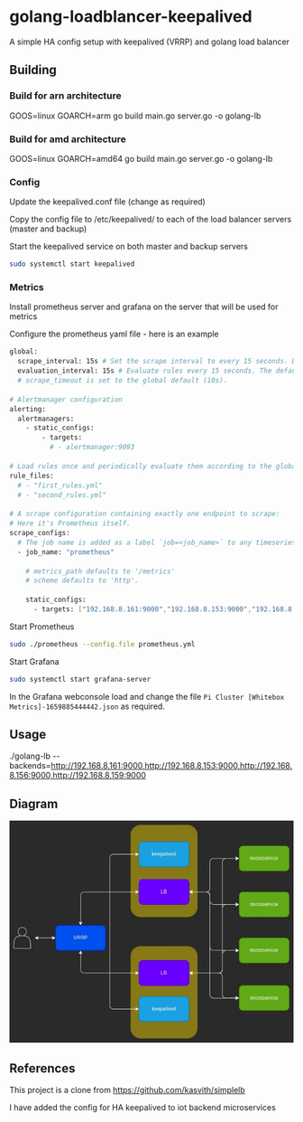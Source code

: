 # golang-loadblancer-keepalived
A simple HA config setup  with keepalived (VRRP) and golang load balancer

## Building

### Build for arn architecture

GOOS=linux GOARCH=arm go build main.go server.go -o golang-lb


### Build for amd architecture 

GOOS=linux GOARCH=amd64 go build main.go server.go -o golang-lb

### Config

Update the keepalived.conf file (change as required)

Copy the config file to /etc/keepalived/ to each of the load balancer servers (master and backup)

Start the keepalived service on both master and backup servers

```bash
sudo systemctl start keepalived
```

### Metrics

Install prometheus server and grafana on the server that will be used for metrics

Configure the prometheus yaml file - here is an example

```bash
global:
  scrape_interval: 15s # Set the scrape interval to every 15 seconds. Default is every 1 minute.
  evaluation_interval: 15s # Evaluate rules every 15 seconds. The default is every 1 minute.
  # scrape_timeout is set to the global default (10s).

# Alertmanager configuration
alerting:
  alertmanagers:
    - static_configs:
        - targets:
          # - alertmanager:9093

# Load rules once and periodically evaluate them according to the global 'evaluation_interval'.
rule_files:
  # - "first_rules.yml"
  # - "second_rules.yml"

# A scrape configuration containing exactly one endpoint to scrape:
# Here it's Prometheus itself.
scrape_configs:
  # The job name is added as a label `job=<job_name>` to any timeseries scraped from this config.
  - job_name: "prometheus"

    # metrics_path defaults to '/metrics'
    # scheme defaults to 'http'.

    static_configs:
      - targets: ["192.168.8.161:9000","192.168.8.153:9000","192.168.8.156:9000","192.168.8.159:9000"]
```

Start Prometheus

```bash
sudo ./prometheus --config.file prometheus.yml
```

Start Grafana

```bash
sudo systemctl start grafana-server
```

In the Grafana webconsole load and change the file  `Pi Cluster [Whitebox Metrics]-1659885444442.json` as required.

## Usage

./golang-lb --backends=http://192.168.8.161:9000,http://192.168.8.153:9000,http://192.168.8.156:9000,http://192.168.8.159:9000


## Diagram

![Overview](keepalived-golang-lb.jpg)

## References

This project is a clone from https://github.com/kasvith/simplelb

I have added the config for HA keepalived to iot backend microservices

